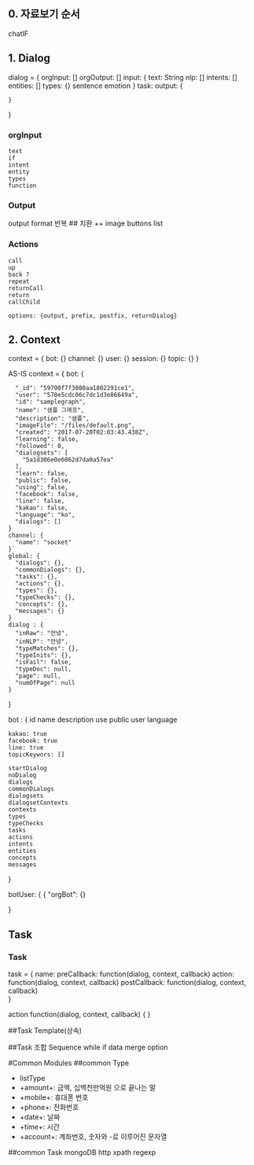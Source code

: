 
## 0. 자료보기 순서
chatIF

## 1. Dialog
dialog = {
    orgInput: []
    orgOutput: [] 
    input: {
        text: String
        nlp: []
        intents: []
        entities: []
        types: {}
        sentence
        emotion
    }
    task: 
    output: {
        
    }       
}
###  orgInput
    text
    if
    intent
    entity
    types
    function
    
###  Output
output format
    반복 ##
    치환 ++
image
buttons
list

### Actions
    call
    up
    back ?
    repeat
    returnCall 
    return 
    callChild
    
    options: {output, prefix, postfix, returnDialog}
    
## 2. Context
context = {
    bot: {}
    channel: {}
    user: {}
    session: {}
    topic: {}
}


AS-IS
context =
{
    bot: {
    
      "_id": "59700f7f3080aa1802291ce1",
      "user": "578e5cdc06c7dc1d3e86649a",
      "id": "samplegraph",
      "name": "샘플 그래프",
      "description": "샘플",
      "imageFile": "/files/default.png",
      "created": "2017-07-20T02:03:43.438Z",
      "learning": false,
      "followed": 0,
      "dialogsets": [
        "5a1d306e0e6062d7da0a57ea"
      ],
      "learn": false,
      "public": false,
      "using": false,
      "facebook": false,
      "line": false,
      "kakao": false,
      "language": "ko",
      "dialogs": []
    }  
    channel: {
      "name": "socket"
    }`
    global: {
      "dialogs": {},
      "commonDialogs": {},
      "tasks": {},
      "actions": {},
      "types": {},
      "typeChecks": {},
      "concepts": {},
      "messages": {}
    }
    dialog : {
      "inRaw": "안녕",
      "inNLP": "안녕",
      "typeMatches": {},
      "typeInits": {},
      "isFail": false,
      "typeDoc": null,
      "page": null,
      "numOfPage": null
    }
}



bot : {
    id
    name
    description
    use
    public
    user
    language
    
    kakao: true
    facebook: true
    line: true
    topicKeywors: []
    
    startDialog
    noDialog
    dialogs
    commonDialogs
    dialogsets
    dialogsetContexts
    contexts
    types
    typeChecks
    tasks
    actions
    intents
    entities
    concepts
    messages
}

botUser: {
{
  "orgBot": {}
  
}
## Task

### Task
task = {
    name:
    preCallback: function(dialog, context, callback)
    action: function(dialog, context, callback) 
    postCallback: function(dialog, context, callback)       
}

action function(dialog, context, callback) {
}

##Task Template(상속)

##Task 조합
    Sequence
    while
    if
    data merge option

#Common Modules
##common Type

* listType
* +amount+: 금액, 십백천만억원 으로 끝나는 말
* +mobile+: 휴대폰 번호
* +phone+: 전화번호
* +date+: 날짜
* +time+: 시간
* +account+: 계좌번호, 숫자와 -로 이루어진 문자열

##common Task
    mongoDB
    http
    xpath
    regexp

<!--stackedit_data:
eyJoaXN0b3J5IjpbNjIwODYyNTIxXX0=
-->